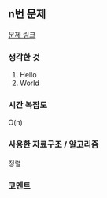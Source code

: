 ## n번 문제

[문제 링크](https://www.acmicpc.net/problem/2750)

### 생각한 것

1. Hello
2. World

### 시간 복잡도

O(n)

### 사용한 자료구조 / 알고리즘

정렬

### 코멘트
